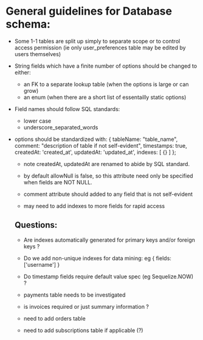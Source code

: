 # General guidelines for Database schema:

- Some 1-1 tables are split up simply to separate scope or to control access permission (ie only user_preferences table may be edited by users themselves)

- String fields which have a finite number of options should be changed to either:
  - an FK to a separate lookup table (when the options is large or can grow)
  - an enum (when there are a short list of essentailly static options)

- Field names should follow SQL standards:
  - lower case
  - underscore_separated_words

- options should be standardized with: 
  {
    tableName: "table_name",
    comment: "description of table if not self-evident",
    timestamps: true,
    createdAt: 'created_at',
    updatedAt: 'updated_at',
    indexes: [
      {}
    ]
  };
    - note createdAt, updatedAt are renamed to abide by SQL standard.

  - by default allowNull is false, so this attribute need only be specified when fields are NOT NULL.

  - comment attribute should added to any field that is not self-evident

  - may need to add indexes to more fields for rapid access  

  ## Questions:
  - Are indexes automatically generated for primary keys and/or foreign keys ?
  - Do we add non-unique indexes for data mining: eg { fields: ['username'] }
  - Do timestamp fields require default value spec (eg Sequelize.NOW) ?

  - payments table needs to be investigated
  - is invoices required or just summary information ?
  - need to add orders table 
  - need to add subscriptions table if applicable (?)

